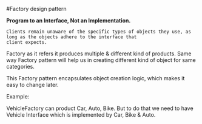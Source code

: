 #Factory design pattern

**Program to an Interface, Not an Implementation.**

```
Clients remain unaware of the specific types of objects they use, as long as the objects adhere to the interface that
client expects.
```

Factory as it refers it produces multiple & different kind of products.
Same way Factory pattern will help us in creating different kind of object for same categories.

This Factory pattern encapsulates object creation logic, which makes it easy to change later.

Example:

VehicleFactory can product Car, Auto, Bike.
But to do that we need to have Vehicle Interface which is implemented by Car, Bike & Auto.


